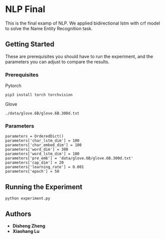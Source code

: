 # NLP Final

This is the final examp of NLP. We applied bidirectional lstm with crf model to solve the Name Entity Recognition task.

## Getting Started

These are prerequisites you should have to run the experiment, and the parameters you can adjust to compare the results.

### Prerequisites

Pytorch

```
pip3 install torch torchvision
```

Glove

```
./data/glove.6B/glove.6B.300d.txt
```

### Parameters
```
parameters = OrderedDict()
parameters['char_lstm_dim'] = 100
parameters['char_embed_dim'] = 100
parameters['word_dim'] = 300
parameters['word_lstm_dim'] = 100
parameters['pre_emb'] = 'data/glove.6B/glove.6B.300d.txt'
parameters['cap_dim'] = 20
parameters['learning_rate'] = 0.001
parameters['epoch'] = 50
```

## Running the Experiment

```
python experiment.py
```


## Authors

* **Disheng Zheng** 
* **Xiaohang Lu** 

